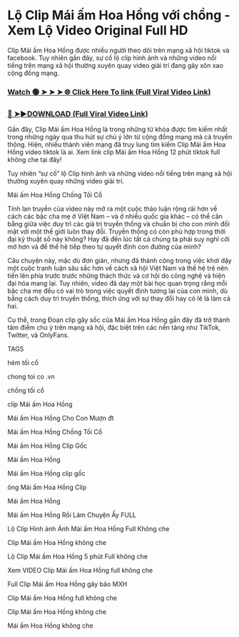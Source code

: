 # Lộ Clip Mái ấm Hoa Hồng với chồng - Xem Lộ Video Original Full HD

Clip Mái ấm Hoa Hồng được nhiều người theo dõi trên mạng xã hội tiktok và facebook. Tuy nhiên gần đây, sự cố lộ clip hình ảnh và những video nổi tiếng trên mạng xã hội thường xuyên quay video giải trí đang gây xôn xao cộng đồng mạng.

### [Watch 🟢 ➤ ➤ ➤ 🌐 Click Here To link (Full Viral Video Link)](https://seikonews.today/video-scandal-viral)
 
### [🔴 ➤►DOWNLOAD (Full Viral Video Link)](https://seikonews.today/video-scandal-viral)

Gần đây, Clip Mái ấm Hoa Hồng  là trong những từ khóa được tìm kiếm nhất trong những ngày qua thu hút sự chú ý lớn từ cộng đồng mạng mà cả truyền thông. Hiện, nhiều thành viên mạng đã truy lung tìm kiếm Clip Mái ấm Hoa Hồng  video tiktok là ai. Xem link clip Mái ấm Hoa Hồng  12 phút tiktok full không che tại đây!

Tuy nhiên “sự cố” lộ Clip hình ảnh và những video nổi tiếng trên mạng xã hội thường xuyên quay những video giải trí.

Mái ấm Hoa Hồng Chống Tối Cổ

Tính lan truyền của video này mở ra một cuộc thảo luận rộng rãi hơn về cách các bậc cha mẹ ở Việt Nam – và ở nhiều quốc gia khác – có thể cân bằng giữa việc duy trì các giá trị truyền thống và chuẩn bị cho con mình đối mặt với một thế giới luôn thay đổi. Truyền thống có còn phù hợp trong thời đại kỹ thuật số này không? Hay đã đến lúc tất cả chúng ta phải suy nghĩ cởi mở hơn và để thế hệ tiếp theo tự quyết định con đường của mình?

Câu chuyện này, mặc dù đơn giản, nhưng đã thành công trong việc khơi dậy một cuộc tranh luận sâu sắc hơn về cách xã hội Việt Nam và thế hệ trẻ nên tiến lên phía trước trước những thách thức và cơ hội do công nghệ và hiện đại hóa mang lại. Tuy nhiên, video đã dạy một bài học quan trọng rằng mỗi bậc cha mẹ đều có vai trò trong việc quyết định tương lai của con mình, dù bằng cách duy trì truyền thống, thích ứng với sự thay đổi hay có lẽ là làm cả hai.

Cụ thể, trong Đoạn clip gây sốc của Mái ấm Hoa Hồng  gần đây đã trở thành tâm điểm chú ý trên mạng xã hội, đặc biệt trên các nền tảng như TikTok, Twitter, và OnlyFans.


TAGS

hẻm tối cổ

chong toi co .vn

chống tối cổ

clip Mái ấm Hoa Hồng

Mái ấm Hoa Hồng Cho Con Mượn đt

Mái ấm Hoa Hồng Chống Tối Cổ

Mái ấm Hoa Hồng Clip Gốc

Mái ấm Hoa Hồng

Mái ấm Hoa Hồng clip gốc

ông Mái ấm Hoa Hồng Clip

Mái ấm Hoa Hồng

Mái ấm Hoa Hồng Rồi Làm Chuyện Ấy FULL

Lộ Clip Hình ảnh Ánh Mái ấm Hoa Hồng  Full Không che

Clip Mái ấm Hoa Hồng  không che

Lộ Clip Mái ấm Hoa Hồng  5 phút Full không che

Xem VIDEO Clip Mái ấm Hoa Hồng  full không che

Full Clip Mái ấm Hoa Hồng  gây bão MXH

Clip Mái ấm Hoa Hồng  full không che

Clip Mái ấm Hoa Hồng  không che

Mái ấm Hoa Hồng  không che
